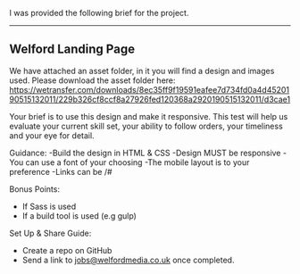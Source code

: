 I was provided the following brief for the project.

---------------------
Welford Landing Page
---------------------

We have attached an asset folder, in it you will find a design and images used. Please download the asset folder here:  https://wetransfer.com/downloads/8ec35ff9f19591eafee7d734fd0a4d4520190515132011/229b326cf8ccf8a27926fed120368a2920190515132011/d3cae1

Your brief is to use this design and make it responsive. This test will help us evaluate your current skill set, your ability to follow orders, your timeliness and your eye for detail.

Guidance:
-Build the design in HTML & CSS
-Design MUST be responsive
-You can use a font of your choosing
-The mobile layout is to your preference
-Links can be /#

Bonus Points:
- If Sass is used
- If a build tool is used (e.g gulp)

Set Up & Share Guide:
- Create a repo on GitHub
- Send a link to jobs@welfordmedia.co.uk once completed.
